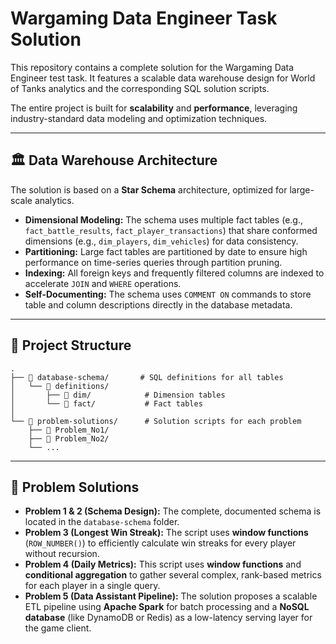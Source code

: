 # Wargaming Data Engineer Task Solution

This repository contains a complete solution for the Wargaming Data Engineer test task. It features a scalable data warehouse design for World of Tanks analytics and the corresponding SQL solution scripts.

The entire project is built for **scalability** and **performance**, leveraging industry-standard data modeling and optimization techniques.

***

## 🏛️ Data Warehouse Architecture

The solution is based on a **Star Schema** architecture, optimized for large-scale analytics.

* **Dimensional Modeling:** The schema uses multiple fact tables (e.g., `fact_battle_results`, `fact_player_transactions`) that share conformed dimensions (e.g., `dim_players`, `dim_vehicles`) for data consistency.
* **Partitioning:** Large fact tables are partitioned by date to ensure high performance on time-series queries through partition pruning.
* **Indexing:** All foreign keys and frequently filtered columns are indexed to accelerate `JOIN` and `WHERE` operations.
* **Self-Documenting:** The schema uses `COMMENT ON` commands to store table and column descriptions directly in the database metadata.

***

## 📂 Project Structure

```
.
├── 📁 database-schema/       # SQL definitions for all tables
│   └── 📁 definitions/
│       ├── 📁 dim/            # Dimension tables
│       └── 📁 fact/           # Fact tables
│
└── 📁 problem-solutions/      # Solution scripts for each problem
    ├── 📁 Problem_No1/
    ├── 📁 Problem_No2/
    └── ...
```

***

## 📝 Problem Solutions

* **Problem 1 & 2 (Schema Design):** The complete, documented schema is located in the `database-schema` folder.
* **Problem 3 (Longest Win Streak):** The script uses **window functions** (`ROW_NUMBER()`) to efficiently calculate win streaks for every player without recursion.
* **Problem 4 (Daily Metrics):** This script uses **window functions** and **conditional aggregation** to gather several complex, rank-based metrics for each player in a single query.
* **Problem 5 (Data Assistant Pipeline):** The solution proposes a scalable ETL pipeline using **Apache Spark** for batch processing and a **NoSQL database** (like DynamoDB or Redis) as a low-latency serving layer for the game client.